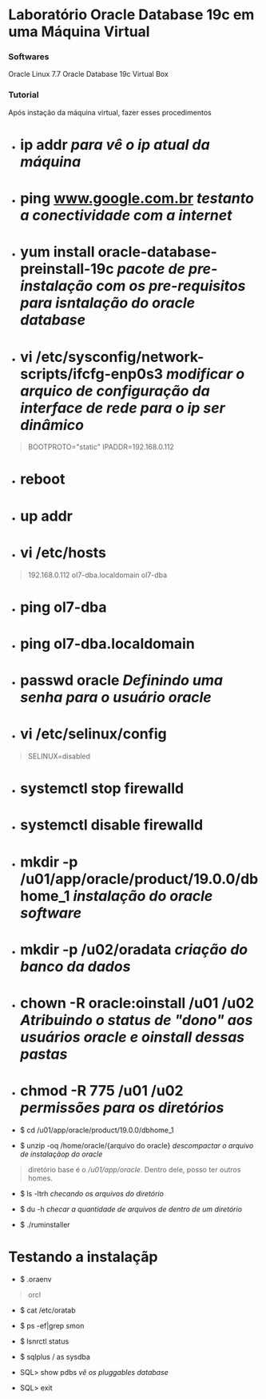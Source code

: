 # Laboratório Oracle Database 19c em uma Máquina Virtual

### Softwares

Oracle Linux 7.7
Oracle Database 19c
Virtual Box

### Tutorial

Após instação da máquina virtual, fazer esses procedimentos

- # ip addr *para vê o ip atual da máquina*
- # ping www.google.com.br *testanto a conectividade com a internet*
- # yum install oracle-database-preinstall-19c *pacote de pre-instalação com os pre-requisitos para isntalação do oracle database*
- # vi /etc/sysconfig/network-scripts/ifcfg-enp0s3 *modificar o arquico de configuração da interface de rede para o ip ser dinâmico*
> BOOTPROTO="static"
> IPADDR=192.168.0.112

- # reboot

- # up addr

- # vi /etc/hosts
> 192.168.0.112 ol7-dba.localdomain  ol7-dba

- # ping ol7-dba

- # ping ol7-dba.localdomain

- # passwd oracle *Definindo uma senha para o usuário oracle*

- # vi /etc/selinux/config
> SELINUX=disabled

- # systemctl stop firewalld
- # systemctl disable firewalld

- # mkdir -p /u01/app/oracle/product/19.0.0/dbhome_1 *instalação do oracle software*
- # mkdir -p /u02/oradata *criação do banco da dados*

- # chown -R oracle:oinstall /u01 /u02 *Atribuindo o status de "dono" aos usuários oracle e oinstall dessas pastas*

- # chmod -R 775 /u01 /u02 *permissões para os diretórios*

- $ cd /u01/app/oracle/product/19.0.0/dbhome_1 
- $ unzip -oq /home/oracle/{arquivo do oracle} *descompactar o arquivo de instalaçãop do oracle*
> diretório base é o */u01/app/oracle*. Dentro dele, posso ter outros homes.
- $ ls -ltrh *checando os arquivos do diretório*
- $ du -h *checar a quantidade de arquivos de dentro de um diretório*

- $ ./ruminstaller

# Testando a instalaçãp
- $ .oraenv
> orcl

- $ cat /etc/oratab

- $ ps -ef|grep smon

- $ lsnrctl status

- $ sqlplus / as sysdba

- SQL>  show pdbs *vê os pluggables database*

- SQL> exit

